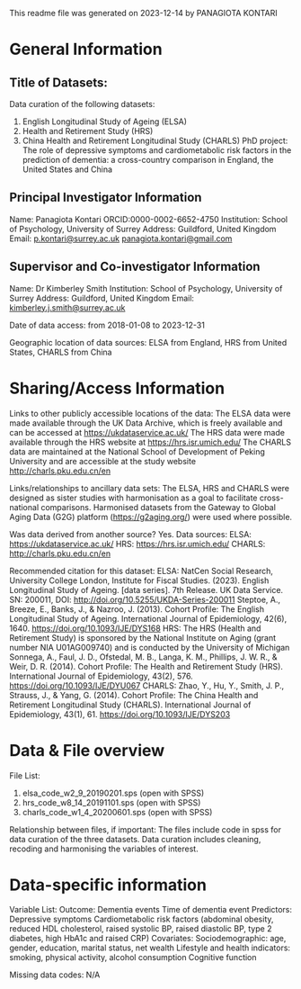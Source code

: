 ﻿This readme file was generated on 2023-12-14 by PANAGIOTA KONTARI


# General Information

## Title of Datasets: 
Data curation of the following datasets:
1. English Longitudinal Study of Ageing (ELSA)
2. Health and Retirement Study (HRS) 
3. China Health and Retirement Longitudinal Study (CHARLS) 
PhD project: 
The role of depressive symptoms and cardiometabolic risk factors in the prediction of dementia: a cross-country comparison in England, the United States and China

## Principal Investigator Information
Name: Panagiota Kontari
ORCID:0000-0002-6652-4750
Institution: School of Psychology, University of Surrey
Address: Guildford, United Kingdom
Email: p.kontari@surrey.ac.uk
       panagiota.kontari@gmail.com

## Supervisor and Co-investigator Information
Name: Dr Kimberley Smith
Institution: School of Psychology, University of Surrey
Address: Guildford, United Kingdom
Email: kimberley.j.smith@surrey.ac.uk


Date of data access: from 2018-01-08 to 2023-12-31

Geographic location of data sources: ELSA from England, HRS from United States, CHARLS from China



# Sharing/Access Information

Links to other publicly accessible locations of the data: 
The ELSA data were made available through the UK Data Archive, which is freely available and can be accessed at https://ukdataservice.ac.uk/
The HRS data were made available through the HRS website at https://hrs.isr.umich.edu/
The CHARLS data are maintained at the National School of Development of Peking University and are accessible at the study website http://charls.pku.edu.cn/en

Links/relationships to ancillary data sets: 
The ELSA, HRS and CHARLS were designed as sister studies with harmonisation as a goal to facilitate cross-national comparisons. 
Harmonised datasets from the Gateway to Global Aging Data (G2G) platform (https://g2aging.org/) were used where possible. 

Was data derived from another source?
Yes. Data sources: 
ELSA: https://ukdataservice.ac.uk/
HRS: https://hrs.isr.umich.edu/
CHARLS: http://charls.pku.edu.cn/en

Recommended citation for this dataset: 
ELSA: NatCen Social Research, University College London, Institute for Fiscal Studies. (2023). English Longitudinal Study of Ageing. [data series]. 7th Release. UK Data Service. SN: 200011, DOI: http://doi.org/10.5255/UKDA-Series-200011
      Steptoe, A., Breeze, E., Banks, J., & Nazroo, J. (2013). Cohort Profile: The English Longitudinal Study of Ageing. International Journal of Epidemiology, 42(6), 1640. https://doi.org/10.1093/IJE/DYS168
HRS: The HRS (Health and Retirement Study) is sponsored by the National Institute on Aging (grant number NIA U01AG009740) and is conducted by the University of Michigan
     Sonnega, A., Faul, J. D., Ofstedal, M. B., Langa, K. M., Phillips, J. W. R., & Weir, D. R. (2014). Cohort Profile: The Health and Retirement Study (HRS). International Journal of Epidemiology, 43(2), 576. https://doi.org/10.1093/IJE/DYU067
CHARLS: Zhao, Y., Hu, Y., Smith, J. P., Strauss, J., & Yang, G. (2014). Cohort Profile: The China Health and Retirement Longitudinal Study (CHARLS). International Journal of Epidemiology, 43(1), 61. https://doi.org/10.1093/IJE/DYS203


# Data & File overview

File List: 
1. elsa_code_w2_9_20190201.sps (open with SPSS)
2. hrs_code_w8_14_20191101.sps (open with SPSS)
3. charls_code_w1_4_20200601.sps (open with SPSS)

Relationship between files, if important: 
The files include code in spss for data curation of the three datasets. Data curation includes cleaning, recoding and harmonising the variables of interest. 


# Data-specific information 

Variable List: 
Outcome:
 Dementia events
 Time of dementia event
Predictors:
 Depressive symptoms 
 Cardiometabolic risk factors (abdominal obesity, reduced HDL cholesterol, raised systolic BP, raised diastolic BP, type 2 diabetes, high HbA1c and raised CRP)
Covariates:
 Sociodemographic: age, gender, education, marital status, net wealth
 Lifestyle and health indicators: smoking, physical activity, alcohol consumption
 Cognitive function

Missing data codes: N/A

